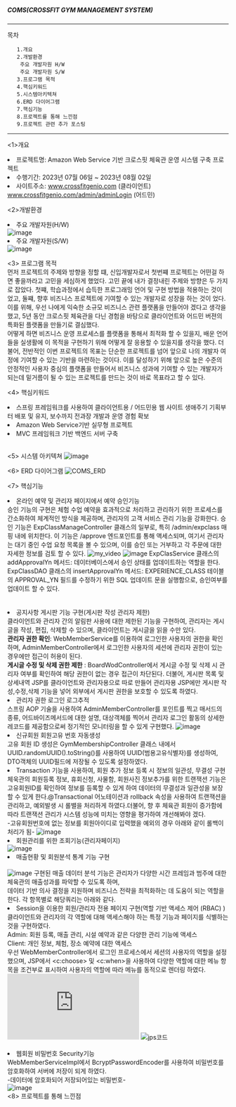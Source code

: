 ##### COMS(CROSSFIT GYM MANAGEMENT SYSTEM)
-----------------------------------------------------------------------------------------------------------------
목차	


       1.개요
       2.개발환경 
 		주요 개발자원 H/W
   		주요 개발자원 S/W	
       3.프로그램 목적 
       4.핵심키워드
       5.시스템아키텍쳐
       6.ERD 다이어그램
       7.핵심기능
       8.프로젝트를 통해 느낀점
       9.프로젝트 관련 추가 포스팅
 
-----------------------------------------------------------------------------------------------------------------

<1>개요
	<li>프로젝트명: Amazon Web Service 기반 크로스핏 체육관 운영 시스템 구축 프로젝트</li>
	<li>수행기간: 2023년 07월 06일 ~ 2023년 08월 02일</li>
 	<li> 사이트주소: www.crossfitgenio.com (클라이언트)
   			www.crossfitgenio.com/admin/adminLogin (어드민)

 
<2>개발환경     
       <li>주요 개발자원(H/W)</li>
       ![image](https://github.com/sophiayeji/coms/assets/125880712/5b1b3dff-3a6e-4906-9e36-e26ede5342f3)
	<li>주요 개발자원(S/W)</li>
       ![image](https://github.com/sophiayeji/coms/assets/125880712/94817871-b755-457f-b2f3-b18be581c0bc)
       
<3> 프로그램 목적 <br>
     먼저 프로젝트의 주제와 방향을 정할 떄, 신입개발자로서 첫번쨰 프로젝트는 어떤걸 하면 좋을까라고 고민을 세심하게 했었다.
    고민 끝에 내가 결정내린 주제와 방향은 두 가지로 잡았다. 첫쨰, 학습과정에서 습득한 프로그래밍 언어 및 구현 방법을 적용하는 것이 었고,
    둘쨰, 향후 비즈니스 프로젝트에 기여할 수 있는 개발자로 성장을 하는 것이 었다. 이를 위해, 우선 나에게 익숙한 소규모 비즈니스 관련 플랫폼을 만들어야 겠다고 생각을 했고, 
    5년 동안 크로스핏 체육관을 다닌 경험을 바탕으로 클라이언트와 어드민 버젼의 특화된 플랫폼을 만들기로 결심했다.<br>
    어떻게 하면 비즈니스 운영 프로세스를 플랫폼을 통해서 최적화 할 수 있을지, 배운 언어들을 실생활에 이 목적을 구현하기 위해 어떻게 잘 응용할 수 있을지를 생각을 했다. 
   더불어, 전반적인 이번 프로젝트의 목표는 단순한 프로젝트를 넘어 앞으로 나의 개발자 여정에 기여할 수 있는 기반을 마련하는 것이다. 
   이를 달성하기 위해 앞으로 높은 수준의 안정적인 사용자 중심의 플랫폼을 만들어서 비즈니스 성과에 기여할 수 있는 개발자가 되는데 밑거름이 될 수 있는
   프로젝트를 만드는 것이 바로 목표라고 할 수 있다.


<4> 핵심키워드
<li>스프링 프레임워크를 사용하여 클라이언트용 / 어드민용 웹 사이트 생애주기 기획부터 배포 및 유지, 보수까지 전과장 개발과 운영 경험 확보</li>
<li>Amazon Web Service기반 실무형 프로젝트</li>
<li>MVC 프레임워크 기반 백엔드 서버 구축</li><br>

 
<5> 시스템 아키텍쳐
![image](https://github.com/sophiayeji/coms/assets/125880712/34423fcf-ab7f-4f30-993c-7e4a42994961)

<6> ERD 다이어그램
![COMS_ERD](https://github.com/sophiayeji/coms/assets/125880712/b6da1d40-0d37-4d39-af99-399129bb0b44)


<7> 핵심기능  
	<li>온라인 예약 및 관리자 페이지에서 예약 승인기능</li>
            승인 기능의 구현은 체험 수업 예약을 효과적으로 처리하고 관리하기 위한 프로세스를 간소화하여 체계적인 방식을 제공하며, 관리자의 고객 서비스 관리 기능을 강화한다.
	    승인 기능은 ExpClassManageController 클래스의 일부로, 특히 /admin/expclass 매핑 내에 위치한다. 이 기능은 /approve 엔드포인트를 통해 액세스되며, 
            여기서 관리자는 대기 중인 수업 요청 목록을 볼 수 있으며, 이를 승인 또는 거부하고 각 주문에 대한 자세한 정보를 검토 할 수 있다.
	    ![my_video](https://github.com/sophiayeji/coms/assets/125880712/c565605b-902f-41c6-85e8-51186e946ef9)
	    ![image](https://github.com/sophiayeji/coms/assets/125880712/bf4d5bcc-8f69-4a25-b577-0d5037b64922)
            ExpClasService 클래스의 addApprovalYn 메서드: 데이터베이스에서 승인 상태를 업데이트하는 역할을 한다.
	    ExpClassDAO 클래스의 insertApprovalYn 메서드: EXPERIENCE_CLASS 테이블의 APPROVAL_YN 필드를 수정하기 위한 SQL 업데이트 문을 실행함으로, 승인여부를 업데이트 할 수 있다.<br><br>         
      <li>공지사항 게시판 기능 구현(게시판 작성 관리자 제한)</li>
        클라이언트와 관리자 간의 알림판 사용에 대한 제한된 기능을 구현하여, 관리자는 게시글을 작성, 편집, 삭제할 수 있으며, 클라이언트는 게시글을 읽을 수만 있다.<br>
         **관리자 권한 확인**: WebMemberService를 이용하여 로그인한 사용자의 권한을 확인하며, AdminMemberController에서 로그인한 사용자의 세션에 관리자 권한이 있는 경우에만 
	                      접근이 허용이 된다.<br>
         **게시글 수정 및 삭제 권한 제한** : BoardWodController에서 게시글 수정 및 삭제 시 관리자 여부를 확인하여 해당 권한이 없는 경우 접근이 차단된다.
                                          더불어, 게시판 목록 및 상세내역 JSP를 클라이언트와 관리자용으로 따로 만들어 관리자용 JSP에만 게시판 작성,수정,삭제 기능을
                                          넣어 외부에서 게시판 권한을 보호할 수 있도록 하였다.<br>
	<li>관리자 권한 로그인 로그추적</li>
       스프링 AOP 기술을 사용하여 AdminMemberController를 포인트를 찍고 매서드의 종류, 어드바이즈메서드에 대한 설명, 대상객체를 찍어서 관리자 로그인 활동의 상세한 레코드를 제공함으로써 
       정기적인 모니터링을 할 수 있게 구현했다.
       ![image](https://github.com/sophiayeji/coms/assets/125880712/3bd61046-2edb-49db-b1e5-2f1d18912cc6.gif)<br>
       <li>신규회원 회원고유 번호 자동생성</li>
       고유 회원 ID 생성은 GymMembershipController 클래스 내에서 UUID.randomUUID().toString()를 사용하여 
       UUID(범용고유식별자)를 생성하여, DTO객체의 UUID필드에 저장될 수 있도록 설정하였다.
 	<li>Transaction 기능을 사용하여, 회원 추가 정보 등록 시 정보의 일관성, 무결성 구현</li>
       체욱관의 회원등록 정보, 휴회신청, 사물함, 회원사진 정보추가를 위한 트랜잭션 기능은 고유회원ID를 확인하여 정보를 등록할 수 있게 하여 
       데이터의 무결성과 일관성을 보장할 수 있게 한다.@Transactional 어노테이션과 rollback 속성을 사용하여 트랜잭션을 관리하고, 
       예외발생 시 롤밸을 처리하게 하였다.더불어, 향 후 체육관 회원이 증가함에 따라 트랜잭션 관리가 시스템 성능에 미치는 영향을 평가하여
       개선해봐야 겠다.<br>
       -고유회원번호에 없는 정보를 회원아이디로 입력했을 예외의 경우 아래와 같이 롤백이 처리가 됨-
      ![image](https://github.com/sophiayeji/coms/assets/125880712/16199022-87bc-4fc5-af79-f666099cb333)
      <li>회원관리를 위한 조회기능(관리자페이지)</li>
      ![image](https://github.com/sophiayeji/coms/assets/125880712/cb12d201-7efd-480c-80ef-12b1b3e0a315)
      <li>매출현황 및 회원분석 통계 기능 구현 </li>      
	![image](https://github.com/sophiayeji/coms/assets/125880712/dcadc249-eba2-4ec1-b9f9-c086acecdec7)
	구현된 매출 데이터 분석 기능은 관리자가 다양한 시간 프레임과 범주에 대한 체육관의 매출성과를 파악할 수 있도록 하며,  
	데이터 기반 의사 결정을 지원하며 비즈니스 전략을 최적화하는 데 도움이 되는 역할을 한다. 각 항목별로 해당쿼리는 아래와 같다.<br>
       <li>Session을 이용한 회원/관리자 전용 페이지 구현(역할 기반 액세스 제어 (RBAC) )</li>
        클라이언트와 관리자의 각 역할에 대해 액세스해야 하는 특정 기능과 페이지를 식별하는 것을 구현하였다.<br>
		Admin: 회원 등록, 매출 관리, 시설 예약과 같은 다양한 관리 기능에 액세스<br>
		Client: 개인 정보, 체험, 장소 예약에 대한 액세스<br>
 	우선 WebMemberController에서 로그인 프로세스에서 세션의 사용자의 역할을 설정했으며, JSP에서 <c:choose> 및 <c:when>을 사용하여 
	다양한 역할에 대한 메뉴 항목을 조건부로 표시하여 사용자의 역할에 따라 메뉴를 동적으로 렌더링 하였다. 
 	![Controller 코드](https://github.com/sophiayeji/coms/blob/master/src/main/java/com/application/coms/webmember/controller/WebMemberController.java)
	![jps코드](https://github.com/sophiayeji/coms/blob/master/src/main/webapp/WEB-INF/views/common/layout/header.jsp)<br>   	
       <li>웹회원 비밀번호 Security기능</li>
       WebMemberServiceImpl에서 BcryptPasswordEncoder를 사용하여 비밀번호를 암호화하여 서버에 저장이 되게 하였다.<br>
       -데이터에 암호화되어 저장되어있는 비밀번호-<br>
       ![image](https://github.com/sophiayeji/coms/assets/125880712/51fa5d3d-e8e3-4584-8f53-06ee1e66c16c)<br>
<8> 프로젝트를 통해 느낀점 

	



	
      
       


					  

 

   
